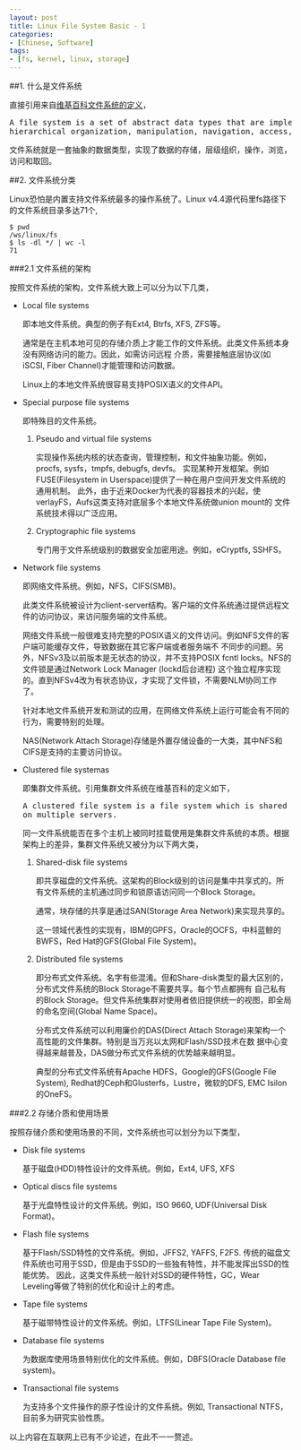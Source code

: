 ```yaml
---
layout: post
title: Linux File System Basic - 1
categories:
- [Chinese, Software]
tags:
- [fs, kernel, linux, storage]
---
```



##1. 什么是文件系统

直接引用来自[维基百科文件系统的定义](http://en.wikipedia.org/wiki/Filesystem)，

<pre>A file system is a set of abstract data types that are implemented for the storage,
hierarchical organization, manipulation, navigation, access, and retrieval of data.</pre>

文件系统就是一套抽象的数据类型，实现了数据的存储，层级组织，操作，浏览，访问和取回。

##2. 文件系统分类

Linux恐怕是内置支持文件系统最多的操作系统了。Linux v4.4源代码里fs路径下的文件系统目录多达71个,

	$ pwd
	/ws/linux/fs
	$ ls -dl */ | wc -l
	71

###2.1 文件系统的架构

按照文件系统的架构，文件系统大致上可以分为以下几类，

- Local file systems

  即本地文件系统。典型的例子有Ext4, Btrfs, XFS, ZFS等。

  通常是在主机本地可见的存储介质上才能工作的文件系统。此类文件系统本身没有网络访问的能力。因此，如需访问远程
  介质，需要接触底层协议(如iSCSI, Fiber Channel)才能管理和访问数据。

  Linux上的本地文件系统很容易支持POSIX语义的文件API。


- Special purpose file systems

  即特殊目的文件系统。
 
  1. Pseudo and virtual file systems

     实现操作系统内核的状态查询，管理控制，和文件抽象功能。例如，procfs, sysfs，tmpfs, debugfs, devfs。
     实现某种开发框架。例如FUSE(Filesystem in Userspace)提供了一种在用户空间开发文件系统的通用机制。
     此外，由于近来Docker为代表的容器技术的兴起，使verlayFS，Aufs这类支持对底层多个本地文件系统做union mount的
     文件系统技术得以广泛应用。

  2. Cryptographic file systems
	
     专门用于文件系统级别的数据安全加密用途。例如，eCryptfs, SSHFS。

- Network file systems

  即网络文件系统。例如，NFS，CIFS(SMB)。

  此类文件系统被设计为client-server结构。客户端的文件系统通过提供远程文件的访问协议，来访问服务端的文件系统。

  网络文件系统一般很难支持完整的POSIX语义的文件访问。例如NFS文件的客户端可能缓存文件，导致数据在其它客户端或者服务端不
  不同步的问题。另外，NFSv3及以前版本是无状态的协议，并不支持POSIX fcntl locks。NFS的文件锁是通过Network Lock Manager
  (lockd后台进程) 这个独立程序实现的。直到NFSv4改为有状态协议，才实现了文件锁，不需要NLM协同工作了。

  针对本地文件系统开发和测试的应用，在网络文件系统上运行可能会有不同的行为，需要特别的处理。

  NAS(Network Attach Storage)存储是外置存储设备的一大类，其中NFS和CIFS是支持的主要访问协议。

- Clustered file systemas

  即集群文件系统。引用集群文件系统在维基百科的定义如下，

  <pre>A clustered file system is a file system which is shared by being simultaneously mounted
  on multiple servers.</pre>

  同一文件系统能否在多个主机上被同时挂载使用是集群文件系统的本质。根据架构上的差异，集群文件系统又被分为以下两大类，

  1. Shared-disk file systems

     即共享磁盘的文件系统。这架构的Block级别的访问是集中共享式的。所有文件系统的主机通过同步和锁原语访问同一个Block Storage。

     通常，块存储的共享是通过SAN(Storage Area Network)来实现共享的。

     这一领域代表性的实现有，IBM的GPFS，Oracle的OCFS，中科蓝鲸的BWFS，Red Hat的GFS(Global File System)。

  2. Distributed file systems

  	 即分布式文件系统。名字有些混淆。但和Share-disk类型的最大区别的，分布式文件系统的Block Storage不需要共享。每个节点都拥有
	 自己私有的Block Storage。但文件系统集群对使用者依旧提供统一的视图，即全局的命名空间(Global Name Space)。

     分布式文件系统可以利用廉价的DAS(Direct Attach Storage)来架构一个高性能的文件集群。特别是当万兆以太网和Flash/SSD技术在数
     据中心变得越来越普及，DAS做分布式文件系统的优势越来越明显。

     典型的分布式文件系统有Apache HDFS，Google的GFS(Google File System), Redhat的Ceph和Glusterfs，Lustre，微软的DFS,
     EMC Isilon的OneFS。

###2.2 存储介质和使用场景

按照存储介质和使用场景的不同，文件系统也可以划分为以下类型，

* Disk file systems

  基于磁盘(HDD)特性设计的文件系统。例如，Ext4, UFS, XFS 

* Optical discs file systems

  基于光盘特性设计的文件系统。例如，ISO 9660, UDF(Universal Disk Format)。

* Flash file systems

  基于Flash/SSD特性的文件系统。例如，JFFS2, YAFFS, F2FS.
  传统的磁盘文件系统也可用于SSD，但是由于SSD的一些独有特性，并不能发挥出SSD的性能优势。
  因此，这类文件系统一般针对SSD的硬件特性，GC，Wear Leveling等做了特别的优化和设计上的考虑。

* Tape file systems

  基于磁带特性设计的文件系统。例如，LTFS(Linear Tape File System)。

* Database file systems

  为数据库使用场景特别优化的文件系统。例如，DBFS(Oracle Database file system)。

* Transactional file systems

  为支持多个文件操作的原子性设计的文件系统。例如, Transactional NTFS，目前多为研究实验性质。
	
以上内容在互联网上已有不少论述，在此不一一赘述。
